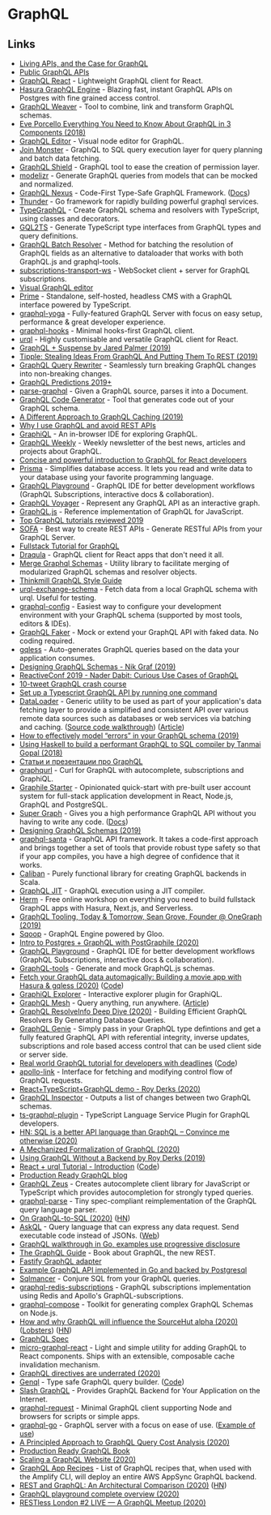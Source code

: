 # GraphQL

## Links

* [Living APIs, and the Case for GraphQL](https://brandur.org/graphql)
* [Public GraphQL APIs](https://github.com/APIs-guru/graphql-apis)
* [GraphQL React](https://github.com/jaydenseric/graphql-react) - Lightweight GraphQL client for React.
* [Hasura GraphQL Engine](https://github.com/hasura/graphql-engine) - Blazing fast, instant GraphQL APIs on Postgres with fine grained access control.
* [GraphQL Weaver](https://github.com/AEB-labs/graphql-weaver) - Tool to combine, link and transform GraphQL schemas.
* [Eve Porcello Everything You Need to Know About GraphQL in 3 Components \(2018\)](https://www.youtube.com/watch?v=F_M8v6MK0Sc)
* [GraphQL Editor](https://github.com/slothking-online/graphql-editor) - Visual node editor for GraphQL.
* [Join Monster](https://github.com/acarl005/join-monster) - GraphQL to SQL query execution layer for query planning and batch data fetching.
* [GraphQL Shield](https://github.com/maticzav/graphql-shield) - GraphQL tool to ease the creation of permission layer.
* [modelizr](https://github.com/julienvincent/modelizr) - Generate GraphQL queries from models that can be mocked and normalized.
* [GraphQL Nexus](https://github.com/graphql-nexus/nexus) - Code-First Type-Safe GraphQL Framework. \([Docs](https://nexusjs.org/)\)
* [Thunder](https://github.com/samsarahq/thunder) - Go framework for rapidly building powerful graphql services.
* [TypeGraphQL](https://github.com/19majkel94/type-graphql) - Create GraphQL schema and resolvers with TypeScript, using classes and decorators.
* [GQL2TS](https://github.com/avantcredit/gql2ts) - Generate TypeScript type interfaces from GraphQL types and query definitions.
* [GraphQL Batch Resolver](https://github.com/calebmer/graphql-resolve-batch) - Method for batching the resolution of GraphQL fields as an alternative to dataloader that works with both GraphQL.js and graphql-tools.
* [subscriptions-transport-ws](https://github.com/apollographql/subscriptions-transport-ws) - WebSocket client + server for GraphQL subscriptions.
* [Visual GraphQL editor](https://graphqleditor.com/)
* [Prime](https://github.com/birkir/prime) - Standalone, self-hosted, headless CMS with a GraphQL interface powered by TypeScript.
* [graphql-yoga](https://github.com/prisma/graphql-yoga) - Fully-featured GraphQL Server with focus on easy setup, performance & great developer experience.
* [graphql-hooks](https://github.com/nearform/graphql-hooks) - Minimal hooks-first GraphQL client.
* [urql](https://github.com/FormidableLabs/urql) - Highly customisable and versatile GraphQL client for React.
* [GraphQL + Suspense by Jared Palmer \(2019\)](https://www.youtube.com/watch?v=8mnaI8BpsmE)
* [Tipple: Stealing Ideas From GraphQL And Putting Them To REST \(2019\)](https://formidable.com/blog/2019/tipple/)
* [GraphQL Query Rewriter](https://github.com/ef-eng/graphql-query-rewriter) - Seamlessly turn breaking GraphQL changes into non-breaking changes.
* [GraphQL Predictions 2019+](https://blog.graphqleditor.com/graphql-predictions-2019+/)
* [parse-graphql](https://github.com/egoist/parse-graphql) - Given a GraphQL source, parses it into a Document.
* [GraphQL Code Generator](https://github.com/dotansimha/graphql-code-generator) - Tool that generates code out of your GraphQL schema.
* [A Different Approach to GraphQL Caching \(2019\)](https://adamrackis.dev/graphql-caching-and-micro/)
* [Why I use GraphQL and avoid REST APIs](https://desiatov.com/why-graphql)
* [GraphiQL](https://github.com/graphql/graphiql) - An in-browser IDE for exploring GraphQL.
* [GraphQL Weekly](https://www.graphqlweekly.com) - Weekly newsletter of the best news, articles and projects about GraphQL.
* [Concise and powerful introduction to GraphQL for React developers](https://learn.hasura.io/graphql/react/)
* [Prisma](https://www.prisma.io/) - Simplifies database access. It lets you read and write data to your database using your favorite programming language.
* [GraphQL Playground](https://github.com/prisma/graphql-playground) - GraphQL IDE for better development workflows \(GraphQL Subscriptions, interactive docs & collaboration\).
* [GraphQL Voyager](https://github.com/APIs-guru/graphql-voyager) - Represent any GraphQL API as an interactive graph.
* [GraphQL.js](https://github.com/graphql/graphql-js) - Reference implementation of GraphQL for JavaScript.
* [Top GraphQL tutorials reviewed 2019](https://blog.graphqleditor.com/top-graphql-tutorials-reviewed-2019/)
* [SOFA](https://github.com/Urigo/SOFA) - Best way to create REST APIs - Generate RESTful APIs from your GraphQL Server.
* [Fullstack Tutorial for GraphQL](https://www.howtographql.com/)
* [Draqula](https://github.com/vadimdemedes/draqula) - GraphQL client for React apps that don't need it all.
* [Merge Graphql Schemas](https://github.com/Urigo/merge-graphql-schemas) - Utility library to facilitate merging of modularized GraphQL schemas and resolver objects.
* [Thinkmill GraphQL Style Guide](https://github.com/Thinkmill/graphql)
* [urql-exchange-schema](https://github.com/mxstbr/urql-exchange-schema) - Fetch data from a local GraphQL schema with urql. Useful for testing.
* [graphql-config](https://github.com/kamilkisiela/graphql-config) - Easiest way to configure your development environment with your GraphQL schema \(supported by most tools, editors & IDEs\).
* [GraphQL Faker](https://github.com/APIs-guru/graphql-faker) - Mock or extend your GraphQL API with faked data. No coding required.
* [gqless](https://github.com/samdenty/gqless) - Auto-generates GraphQL queries based on the data your application consumes.
* [Designing GraphQL Schemas - Nik Graf \(2019\)](https://www.youtube.com/watch?v=fBkmlFfwRu0)
* [ReactiveConf 2019 - Nader Dabit: Curious Use Cases of GraphQL](https://www.youtube.com/watch?v=BLmoce4tjMc)
* [10-tweet GraphQL crash course](https://twitter.com/hexrcs/status/1190332090149150720)
* [Set up a Typescript GraphQL API by running one command](https://github.com/benawad/create-graphql-api)
* [DataLoader](https://github.com/graphql/dataloader) - Generic utility to be used as part of your application's data fetching layer to provide a simplified and consistent API over various remote data sources such as databases or web services via batching and caching. \([Source code walkthrough](https://www.youtube.com/watch?v=OQTnXNCDywA)\) \([Article](https://medium.com/@leeb/dataloader-v2-0-925b4dccf8d6)\)
* [How to effectively model “errors” in your GraphQL schema \(2019\)](https://medium.com/@sachee/200-ok-error-handling-in-graphql-7ec869aec9bc)
* [Using Haskell to build a performant GraphQL to SQL compiler by Tanmai Gopal \(2018\)](https://www.youtube.com/watch?v=JOaeF-VKrS8)
* [Статьи и презентации про GraphQL](https://github.com/nodkz/conf-talks)
* [graphqurl](https://github.com/hasura/graphqurl) - Curl for GraphQL with autocomplete, subscriptions and GraphiQL.
* [Graphile Starter](https://github.com/graphile/starter) - Opinionated quick-start with pre-built user account system for full-stack application development in React, Node.js, GraphQL and PostgreSQL.
* [Super Graph](https://github.com/dosco/super-graph) - Gives you a high performance GraphQL API without you having to write any code. \([Docs](https://supergraph.dev/docs/home/)\)
* [Designing GraphQL Schemas \(2019\)](https://egghead.io/courses/designing-graphql-schemas-99db)
* [graphql-santa](https://github.com/prisma-labs/graphql-santa) - GraphQL API framework. It takes a code-first approach and brings together a set of tools that provide robust type safety so that if your app compiles, you have a high degree of confidence that it works.
* [Caliban](https://github.com/ghostdogpr/caliban) - Purely functional library for creating GraphQL backends in Scala.
* [GraphQL JIT](https://github.com/zalando-incubator/graphql-jit) - GraphQL execution using a JIT compiler.
* [Herm](https://www.herm.dev/) - Free online workshop on everything you need to build fullstack GraphQL apps with Hasura, Next.js, and Serverless.
* [GraphQL Tooling, Today & Tomorrow, Sean Grove, Founder @ OneGraph \(2019\)](https://www.youtube.com/watch?v=gAjQ1mg614o)
* [Sqoop](https://github.com/solo-io/sqoop) - GraphQL Engine powered by Gloo.
* [Intro to Postgres + GraphQL with PostGraphile \(2020\)](https://blog.logrocket.com/intro-to-postgres-graphql-with-postgraphile/)
* [GraphQL Playground](https://github.com/prisma-labs/graphql-playground) - GraphQL IDE for better development workflows \(GraphQL Subscriptions, interactive docs & collaboration\).
* [GraphQL-tools](https://github.com/apollographql/graphql-tools) - Generate and mock GraphQL.js schemas.
* [Fetch your GraphQL data automagically: Building a movie app with Hasura & gqless \(2020\)](https://hasura.io/blog/gqless-fetch-your-graphql-data-automagically/) \([Code](https://github.com/hasura/gqless-movies-demo)\)
* [GraphiQL Explorer](https://github.com/OneGraph/graphiql-explorer) - Interactive explorer plugin for GraphiQL.
* [GraphQL Mesh](https://github.com/Urigo/graphql-mesh) - Query anything, run anywhere. \([Article](https://medium.com/the-guild/graphql-mesh-query-anything-run-anywhere-433c173863b5)\)
* [GraphQL ResolveInfo Deep Dive \(2020\)](https://blog.grandstack.io/graphql-resolveinfo-deep-dive-1b3144075866) - Building Efficient GraphQL Resolvers By Generating Database Queries.
* [GraphQL Genie](https://github.com/genie-team/graphql-genie) - Simply pass in your GraphQL type defintions and get a fully featured GraphQL API with referential integrity, inverse updates, subscriptions and role based access control that can be used client side or server side.
* [Real world GraphQL tutorial for developers with deadlines](https://hasura.io/learn/) \([Code](https://github.com/hasura/learn-graphql)\)
* [apollo-link](https://github.com/apollographql/apollo-link) - Interface for fetching and modifying control flow of GraphQL requests.
* [React+TypeScript+GraphQL demo - Roy Derks \(2020\)](https://www.youtube.com/watch?v=zmzZwZh77_w)
* [GraphQL Inspector](https://github.com/kamilkisiela/graphql-inspector) - Outputs a list of changes between two GraphQL schemas.
* [ts-graphql-plugin](https://github.com/Quramy/ts-graphql-plugin) - TypeScript Language Service Plugin for GraphQL developers.
* [HN: SQL is a better API language than GraphQL – Convince me otherwise \(2020\)](https://news.ycombinator.com/item?id=22892946)
* [A Mechanized Formalization of GraphQL \(2020\)](https://hal.archives-ouvertes.fr/hal-02422532/document)
* [Using GraphQL Without a Backend by Roy Derks \(2019\)](https://www.youtube.com/watch?v=XSZoB8zmEEY)
* [React + urql Tutorial - Introduction](https://www.howtographql.com/react-urql/0-introduction/) \([Code](https://github.com/howtographql/react-urql)\)
* [Production Ready GraphQL blog](https://productionreadygraphql.com/)
* [GraphQL Zeus](https://github.com/graphql-editor/graphql-zeus) - Creates autocomplete client library for JavaScript or TypeScript which provides autocompletion for strongly typed queries.
* [graphql-parse](https://github.com/kitten/graphql-parse) - Tiny spec-compliant reimplementation of the GraphQL query language parser.
* [On GraphQL-to-SQL \(2020\)](https://productionreadygraphql.com/blog/2020-05-21-graphql-to-sql) \([HN](https://news.ycombinator.com/item?id=23271178)\)
* [AskQL](https://github.com/xFAANG/askql) - Query language that can express any data request. Send executable code instead of JSONs. \([Web](https://askql.org/)\)
* [GraphQL walkthrough in Go, examples use progressive disclosure](https://github.com/codex-zaydek/graphql-go-walkthrough)
* [The GraphQL Guide](https://graphql.guide/) - Book about GraphQL, the new REST.
* [Fastify GraphQL adapter](https://github.com/mcollina/fastify-gql)
* [Example GraphQL API implemented in Go and backed by Postgresql](https://github.com/topliceanu/graphql-go-example)
* [Sqlmancer](https://github.com/danielrearden/sqlmancer) - Conjure SQL from your GraphQL queries.
* [graphql-redis-subscriptions](https://github.com/davidyaha/graphql-redis-subscriptions) - GraphQL subscriptions implementation using Redis and Apollo's GraphQL-subscriptions.
* [graphql-compose](https://github.com/graphql-compose/graphql-compose) - Toolkit for generating complex GraphQL Schemas on Node.js.
* [How and why GraphQL will influence the SourceHut alpha \(2020\)](https://sourcehut.org/blog/2020-06-10-how-graphql-will-shape-the-alpha/) \([Lobsters](https://lobste.rs/s/me5emr/how_why_graphql_will_influence_sourcehut)\) \([HN](https://news.ycombinator.com/item?id=23485290)\)
* [GraphQL Spec](https://spec.graphql.org/June2018/)
* [micro-graphql-react](https://github.com/arackaf/micro-graphql-react) - Light and simple utility for adding GraphQL to React components. Ships with an extensible, composable cache invalidation mechanism.
* [GraphQL directives are underrated \(2020\)](https://blog.logrocket.com/graphql-directives-are-underrated/)
* [Genql](https://genql.now.sh/) - Type safe GraphQL query builder. \([Code](https://github.com/remorses/genql)\)
* [Slash GraphQL](https://dgraph.io/slash-graphql) - Provides GraphQL Backend for Your Application on the Internet.
* [graphql-request](https://github.com/prisma-labs/graphql-request) - Minimal GraphQL client supporting Node and browsers for scripts or simple apps.
* [graphql-go](https://github.com/graph-gophers/graphql-go) - GraphQL server with a focus on ease of use. \([Example of use](https://github.com/jeffwillette/graphql-go-pets-example)\)
* [A Principled Approach to GraphQL Query Cost Analysis \(2020\)](https://medium.com/dev-genius/a-principled-approach-to-graphql-query-cost-analysis-8c7243de42c1)
* [Production Ready GraphQL Book](https://book.productionreadygraphql.com/)
* [Scaling a GraphQL Website \(2020\)](https://theartofmachinery.com/2020/06/29/scaling_a_graphql_site.html)
* [GraphQL App Recipes](https://github.com/dabit3/graphql-recipes) - List of GraphQL recipes that, when used with the Amplify CLI, will deploy an entire AWS AppSync GraphQL backend.
* [REST and GraphQL: An Architectural Comparison \(2020\)](https://hasura.io/blog/rest-view-of-graphql/) \([HN](https://news.ycombinator.com/item?id=23758367)\)
* [GraphQL playground complete overview \(2020\)](https://holivielvaldez.dev/en/blog/graphlql-playground-complete-overview/)
* [RESTless London \#2 LIVE — A GraphQL Meetup \(2020\)](https://www.youtube.com/watch?v=67glzvghPH0)

